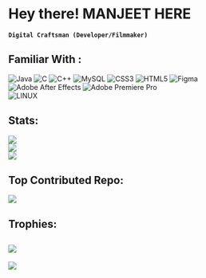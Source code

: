 # Hey there! MANJEET HERE
**`Digital Craftsman (Developer/Filmmaker)`**


## Familiar With :
![Java](https://img.shields.io/badge/java-%23ED8B00.svg?style=for-the-badge&logo=java&logoColor=white) 
![C](https://img.shields.io/badge/c-%2300599C.svg?style=for-the-badge&logo=c&logoColor=white) 
![C++](https://img.shields.io/badge/c++-%2300599C.svg?style=for-the-badge&logo=c%2B%2B&logoColor=white)
![MySQL](https://img.shields.io/badge/mysql-%2300f.svg?style=for-the-badge&logo=mysql&logoColor=white)
![CSS3](https://img.shields.io/badge/css3-%231572B6.svg?style=for-the-badge&logo=css3&logoColor=white) 
![HTML5](https://img.shields.io/badge/html5-%23E34F26.svg?style=for-the-badge&logo=html5&logoColor=white) 
![Figma](https://img.shields.io/badge/figma-%23F24E1E.svg?style=for-the-badge&logo=figma&logoColor=white) 
![Adobe After Effects](https://img.shields.io/badge/Adobe%20After%20Effects-9999FF.svg?style=for-the-badge&logo=Adobe%20After%20Effects&logoColor=white) 
![Adobe Premiere Pro](https://img.shields.io/badge/Adobe%20Premiere%20Pro-9999FF.svg?style=for-the-badge&logo=Adobe%20Premiere%20Pro&logoColor=white) 	
![LINUX](https://img.shields.io/badge/Linux-FCC624?style=for-the-badge&logo=linux&logoColor=black)

## Stats:
![](https://github-readme-stats.vercel.app/api?username=manjeetio&theme=dark&hide_border=true&include_all_commits=true&count_private=true)<br/>
![](https://github-readme-streak-stats.herokuapp.com/?user=manjeetio&theme=dark&hide_border=true)<br/>
![](https://github-readme-stats.vercel.app/api/top-langs/?username=manjeetio&theme=dark&hide_border=true&include_all_commits=true&count_private=true&layout=compact)

## Top Contributed Repo:
![](https://github-contributor-stats.vercel.app/api?username=manjeetio&limit=5&theme=dark&combine_all_yearly_contributions=true)
## Trophies:
![](https://github-profile-trophy.vercel.app/?username=manjeetio&theme=radical&no-frame=true&no-bg=true&margin-w=4)
---
[![](https://visitcount.itsvg.in/api?id=manjeetio&icon=4&color=10)](https://visitcount.itsvg.in)

